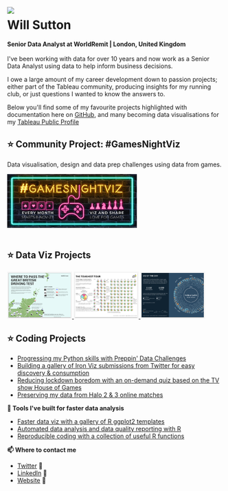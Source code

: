 <!--img src='https://avatars.githubusercontent.com/u/34423757?v=4' width="20%"-->

<a><img align="left" src = "https://avatars.githubusercontent.com/u/34423757?v=4" width="28%"></a>
# Will Sutton
**Senior Data Analyst at WorldRemit | London, United Kingdom**<br><br>
I've been working with data for over 10 years and now work as a Senior Data Analyst using data to help inform business decisions. 

I owe a large amount of my career development down to passion projects; either part of the Tableau community, producing insights for my running club, or just questions I wanted to know the answers to. 

Below you'll find some of my favourite projects highlighted with documentation here on [GitHub](https://github.com/wjsutton), and many becoming data visualisations for my [Tableau Public Profile](https://public.tableau.com/app/profile/wjsutton) 

<!--img src = "https://media.giphy.com/media/US1gFtWV9oomA2qPmg/giphy.gif" width="90%"-->

## ⭐ Community Project: #GamesNightViz

Data visualisation, design and data prep challenges using data from games.

<a href='https://github.com/wjsutton/games_night_viz'>
  <img src='https://github.com/wjsutton/games_night_viz/blob/main/icons/banner_icon.png?raw=true' width='60%' >
</a>
<br><br>

## ⭐ Data Viz Projects

<a href='https://github.com/wjsutton/driving_test_pass_rates'>
  <img src = "cards/driving_card.png" width="30%">
</a>
<a href='https://github.com/wjsutton/Tour-De-France'>
  <img src = "cards/tdf_card.png" width="30%">
</a>
<a href='https://github.com/wjsutton/tableau_public_api'>
  <img src = "cards/votd_card.png" width="30%">
</a>

## ⭐ Coding Projects

- [Progressing my Python skills with Preppin' Data Challenges](https://github.com/wjsutton/preppin-data)
- [Building a gallery of Iron Viz submissions from Twitter for easy discovery & consumption](https://github.com/wjsutton/ironviz_2020_gallery)
- [Reducing lockdown boredom with an on-demand quiz based on the TV show House of Games](https://github.com/wjsutton/house_of_games)
- [Preserving my data from Halo 2 & 3 online matches](https://github.com/wjsutton/halostats)

<strong>🔨 Tools I've built for faster data analysis</strong> 

- [Faster data viz with a gallery of R ggplot2 templates](https://github.com/wjsutton/ggplot2_snippets)
- [Automated data analysis and data quality reporting with R](https://github.com/wjsutton/data_profiler)
- [Reproducible coding with a collection of useful R functions](https://github.com/wjsutton/useful_r_functions)

<strong>📫 Where to contact me</strong>

- [Twitter][Twitter] :speech_balloon:
- [LinkedIn][LinkedIn] :necktie:
- [Website][Website] :link:


<!--
Quick Link 
-->

[Twitter]:https://twitter.com/WJSutton12
[LinkedIn]:https://www.linkedin.com/in/will-sutton-14711627/
[GitHub]:https://github.com/wjsutton
[Website]:https://wjsutton.github.io/

<!--
**wjsutton/wjsutton** is a ✨ _special_ ✨ repository because its `README.md` (this file) appears on your GitHub profile.

Here are some ideas to get you started:

- 🔭 I’m currently working on ...
- 🌱 I’m currently learning ...
- 👯 I’m looking to collaborate on ...
- 🤔 I’m looking for help with ...
- 💬 Ask me about ...
- 📫 How to reach me: ...
- 😄 Pronouns: ...
- ⚡ Fun fact: ...
-->
